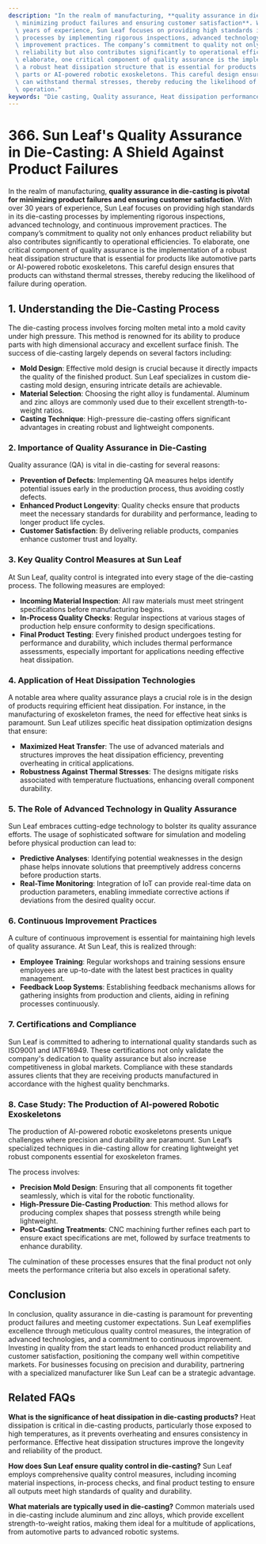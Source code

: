 ```yaml
---
description: "In the realm of manufacturing, **quality assurance in die-casting is pivotal for\
  \ minimizing product failures and ensuring customer satisfaction**. With over 30\
  \ years of experience, Sun Leaf focuses on providing high standards in its die-casting\
  \ processes by implementing rigorous inspections, advanced technology, and continuous\
  \ improvement practices. The company’s commitment to quality not only enhances product\
  \ reliability but also contributes significantly to operational efficiencies. To\
  \ elaborate, one critical component of quality assurance is the implementation of\
  \ a robust heat dissipation structure that is essential for products like automotive\
  \ parts or AI-powered robotic exoskeletons. This careful design ensures that products\
  \ can withstand thermal stresses, thereby reducing the likelihood of failure during\
  \ operation."
keywords: "Die casting, Quality assurance, Heat dissipation performance, Heat sink"
---
```

# 366. Sun Leaf's Quality Assurance in Die-Casting: A Shield Against Product Failures

In the realm of manufacturing, **quality assurance in die-casting is pivotal for minimizing product failures and ensuring customer satisfaction**. With over 30 years of experience, Sun Leaf focuses on providing high standards in its die-casting processes by implementing rigorous inspections, advanced technology, and continuous improvement practices. The company’s commitment to quality not only enhances product reliability but also contributes significantly to operational efficiencies. To elaborate, one critical component of quality assurance is the implementation of a robust heat dissipation structure that is essential for products like automotive parts or AI-powered robotic exoskeletons. This careful design ensures that products can withstand thermal stresses, thereby reducing the likelihood of failure during operation.

## **1. Understanding the Die-Casting Process**

The die-casting process involves forcing molten metal into a mold cavity under high pressure. This method is renowned for its ability to produce parts with high dimensional accuracy and excellent surface finish. The success of die-casting largely depends on several factors including:

- **Mold Design**: Effective mold design is crucial because it directly impacts the quality of the finished product. Sun Leaf specializes in custom die-casting mold design, ensuring intricate details are achievable.
- **Material Selection**: Choosing the right alloy is fundamental. Aluminum and zinc alloys are commonly used due to their excellent strength-to-weight ratios.
- **Casting Technique**: High-pressure die-casting offers significant advantages in creating robust and lightweight components.

### **2. Importance of Quality Assurance in Die-Casting**

Quality assurance (QA) is vital in die-casting for several reasons:

- **Prevention of Defects**: Implementing QA measures helps identify potential issues early in the production process, thus avoiding costly defects.
- **Enhanced Product Longevity**: Quality checks ensure that products meet the necessary standards for durability and performance, leading to longer product life cycles.
- **Customer Satisfaction**: By delivering reliable products, companies enhance customer trust and loyalty.

### **3. Key Quality Control Measures at Sun Leaf**

At Sun Leaf, quality control is integrated into every stage of the die-casting process. The following measures are employed:

- **Incoming Material Inspection**: All raw materials must meet stringent specifications before manufacturing begins.
- **In-Process Quality Checks**: Regular inspections at various stages of production help ensure conformity to design specifications.
- **Final Product Testing**: Every finished product undergoes testing for performance and durability, which includes thermal performance assessments, especially important for applications needing effective heat dissipation.

### **4. Application of Heat Dissipation Technologies**

A notable area where quality assurance plays a crucial role is in the design of products requiring efficient heat dissipation. For instance, in the manufacturing of exoskeleton frames, the need for effective heat sinks is paramount. Sun Leaf utilizes specific heat dissipation optimization designs that ensure:

- **Maximized Heat Transfer**: The use of advanced materials and structures improves the heat dissipation efficiency, preventing overheating in critical applications.
- **Robustness Against Thermal Stresses**: The designs mitigate risks associated with temperature fluctuations, enhancing overall component durability.

### **5. The Role of Advanced Technology in Quality Assurance**

Sun Leaf embraces cutting-edge technology to bolster its quality assurance efforts. The usage of sophisticated software for simulation and modeling before physical production can lead to:

- **Predictive Analyses**: Identifying potential weaknesses in the design phase helps innovate solutions that preemptively address concerns before production starts.
- **Real-Time Monitoring**: Integration of IoT can provide real-time data on production parameters, enabling immediate corrective actions if deviations from the desired quality occur.

### **6. Continuous Improvement Practices**

A culture of continuous improvement is essential for maintaining high levels of quality assurance. At Sun Leaf, this is realized through:

- **Employee Training**: Regular workshops and training sessions ensure employees are up-to-date with the latest best practices in quality management.
- **Feedback Loop Systems**: Establishing feedback mechanisms allows for gathering insights from production and clients, aiding in refining processes continuously.

### **7. Certifications and Compliance**

Sun Leaf is committed to adhering to international quality standards such as ISO9001 and IATF16949. These certifications not only validate the company's dedication to quality assurance but also increase competitiveness in global markets. Compliance with these standards assures clients that they are receiving products manufactured in accordance with the highest quality benchmarks.

### **8. Case Study: The Production of AI-powered Robotic Exoskeletons**

The production of AI-powered robotic exoskeletons presents unique challenges where precision and durability are paramount. Sun Leaf’s specialized techniques in die-casting allow for creating lightweight yet robust components essential for exoskeleton frames. 

The process involves:

- **Precision Mold Design**: Ensuring that all components fit together seamlessly, which is vital for the robotic functionality.
- **High-Pressure Die-Casting Production**: This method allows for producing complex shapes that possess strength while being lightweight.
- **Post-Casting Treatments**: CNC machining further refines each part to ensure exact specifications are met, followed by surface treatments to enhance durability.

The culmination of these processes ensures that the final product not only meets the performance criteria but also excels in operational safety.

## **Conclusion**

In conclusion, quality assurance in die-casting is paramount for preventing product failures and meeting customer expectations. Sun Leaf exemplifies excellence through meticulous quality control measures, the integration of advanced technologies, and a commitment to continuous improvement. Investing in quality from the start leads to enhanced product reliability and customer satisfaction, positioning the company well within competitive markets. For businesses focusing on precision and durability, partnering with a specialized manufacturer like Sun Leaf can be a strategic advantage.

## Related FAQs

**What is the significance of heat dissipation in die-casting products?**
Heat dissipation is critical in die-casting products, particularly those exposed to high temperatures, as it prevents overheating and ensures consistency in performance. Effective heat dissipation structures improve the longevity and reliability of the product.

**How does Sun Leaf ensure quality control in die-casting?**
Sun Leaf employs comprehensive quality control measures, including incoming material inspections, in-process checks, and final product testing to ensure all outputs meet high standards of quality and durability.

**What materials are typically used in die-casting?**
Common materials used in die-casting include aluminum and zinc alloys, which provide excellent strength-to-weight ratios, making them ideal for a multitude of applications, from automotive parts to advanced robotic systems.
